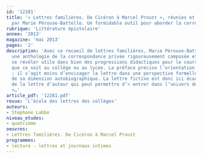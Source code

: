 ```yaml
---
id: '12281'
title: '« Lettres familières. De Cicéron à Marcel Proust », réunies et présentées
  par Marie Pérouse-Battello. Un formidable outil pour aborder la correspondance'
rubrique: 'Littérature épistolaire'
annee: '2013'
magazine: 'mai 2013'
pages: '2'
description: 'Avec ce recueil de lettres familières, Marie Pérouse-Battello propose
  une anthologie de la correspondance privée rigoureusement composée et qui pourra
  se révéler utile dans bien des progressions didactiques pour le cours de français,
  que ce soit au collège ou au lycée. La préface précise l’orientation du recueil
  : il s’agit moins d’envisager la lettre dans une perspective formelle que sous l’angle
  de sa dimension autobiographique. La lettre fictive est donc ici écartée au profit
  de la lettre d’auteur qui peut permettre d’« entrer dans l’univers de l’écrivain
  »…'
article_pdf: '12281.pdf'
revue: 'L’école des lettres des collèges'
auteurs:
- Stéphane Labbe
niveau_etudes:
- quatrième
oeuvres:
- Lettres familières. De Cicéron à Marcel Proust
programmes:
- lecture - lettres et journaux intimes
---
```

